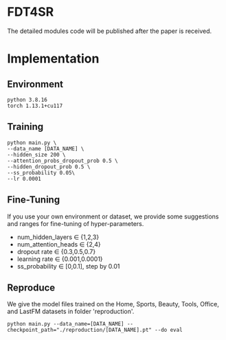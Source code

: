 # FDT4SR
The detailed modules code will be published after the paper is received.
# Implementation
## Environment
```
python 3.8.16
torch 1.13.1+cu117
```
## Training
```
python main.py \
--data_name [DATA_NAME] \
--hidden_size 200 \
--attention_probs_dropout_prob 0.5 \
--hidden_dropout_prob 0.5 \
--ss_probability 0.05\
--lr 0.0001
```

## Fine-Tuning
If you use your own environment or dataset, we provide some suggestions and ranges for fine-tuning of hyper-parameters.
* num_hidden_layers ∈ {1,2,3}
* num_attention_heads ∈ {2,4}
* dropout rate ∈ {0.3,0.5,0.7}
* learning rate ∈ {0.001,0.0001}
* ss_probability ∈ [0,0.1], step by 0.01
## Reproduce
We give the model files trained on the Home, Sports, Beauty, Tools, Office, and LastFM datasets in folder 'reproduction'.
```
python main.py --data_name=[DATA_NAME] --checkpoint_path="./reproduction/[DATA_NAME].pt" --do eval
```
